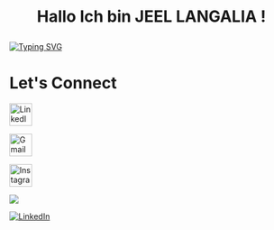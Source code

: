 # <p align="center">Hallo Ich bin JEEL LANGALIA !  
[//]: # (Hardline)
[![Typing SVG](https://readme-typing-svg.demolab.com?font=Fira+Code&pause=1000&center=true&vCenter=true&width=435&lines=Energy+%26+Data+Analysis+Enthusiast)](https://git.io/typing-svg)

# Let's Connect
[//]: # (LinkedIn)
<a href="https://www.linkedin.com/in/jeelsoni/" target="_blank">
  <img src="https://upload.wikimedia.org/wikipedia/commons/0/01/LinkedIn_Logo_2023.png" alt="LinkedIn" style="width: 40px; height: 40px; display: inline-block;">
</a>

[//]: # (Gmail)
<a href="mailto:jeelsoni1011@gmail.com">
  <img src="https://upload.wikimedia.org/wikipedia/commons/4/44/Gmail_Logo_2023.png" alt="Gmail" style="width: 40px; height: 40px; display: inline-block;">
</a>


 [//]: # (Instagram)
<a href="https://www.instagram.com/jeelsoni/" target="_blank">
  <img src="https://upload.wikimedia.org/wikipedia/commons/a/a5/Instagram_icon.png" alt="Instagram" style="width: 40px; height: 40px;">
</a>

[//]: # (profile icon)
[![](https://visitcount.itsvg.in/api?id=jeellangalia&label=Profile%20Views&color=1&icon=0&pretty=false)](https://visitcount.itsvg.in)

[![LinkedIn](https://upload.wikimedia.org/wikipedia/commons/0/01/LinkedIn_Logo_2023.png)](https://www.linkedin.com/in/jeelsoni/)

